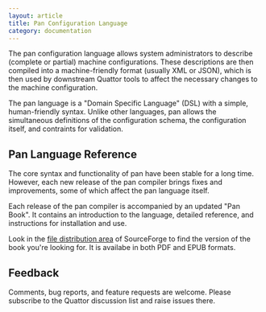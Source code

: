 ```yaml
---
layout: article
title: Pan Configuration Language
category: documentation
---
```


The pan configuration language allows system administrators to
describe (complete or partial) machine configurations.  These
descriptions are then compiled into a machine-friendly format (usually
XML or JSON), which is then used by downstream Quattor tools to affect
the necessary changes to the machine configuration.

The pan language is a "Domain Specific Language" (DSL) with a simple,
human-friendly syntax.  Unlike other languages, pan allows the
simultaneous definitions of the configuration schema, the
configuration itself, and contraints for validation.

Pan Language Reference
----------------------

The core syntax and functionality of pan have been stable for a long
time.  However, each new release of the pan compiler brings fixes and
improvements, some of which affect the pan language itself.

Each release of the pan compiler is accompanied by an updated "Pan
Book".  It contains an introduction to the language, detailed
reference, and instructions for installation and use.

Look in the [file distribution area][panc] of SourceForge to find the
version of the book you're looking for. It is availabe in both PDF and
EPUB formats.

Feedback
--------

Comments, bug reports, and feature requests are welcome.  Please
subscribe to the Quattor discussion list and raise issues there.

[panc]: http://sourceforge.net/projects/quattor/files/panc/
